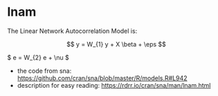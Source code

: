 # lnam

The Linear Network Autocorrelation Model is:

$$ y = W_{1} y + X \beta + \eps $$

$
e = W_{2} e + \nu
$

  * the code from sna: https://github.com/cran/sna/blob/master/R/models.R#L942
  * description for easy reading: https://rdrr.io/cran/sna/man/lnam.html
